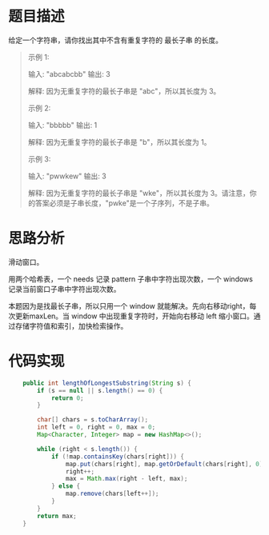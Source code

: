 # 题目描述
给定一个字符串，请你找出其中不含有重复字符的 最长子串 的长度。

> 示例 1:
> 
> 输入: "abcabcbb"
> 输出: 3 
> 
> 解释: 因为无重复字符的最长子串是 "abc"，所以其长度为 3。
> 
> 示例 2:
> 
> 输入: "bbbbb"
> 输出: 1
> 
> 解释: 因为无重复字符的最长子串是 "b"，所以其长度为 1。
> 
> 示例 3:
> 
> 输入: "pwwkew"
> 输出: 3
> 
> 解释: 因为无重复字符的最长子串是 "wke"，所以其长度为 3。请注意，你的答案必须是子串长度，"pwke"是一个子序列，不是子串。

# 思路分析
滑动窗口。

用两个哈希表，一个 needs 记录 pattern 子串中字符出现次数，一个 windows 记录当前窗口子串中字符出现次数。

本题因为是找最长子串，所以只用一个 window 就能解决。先向右移动right，每次更新maxLen。当 window 中出现重复字符时，开始向右移动 left 缩小窗口。通过存储字符值和索引，加快检索操作。


# 代码实现
```java
    public int lengthOfLongestSubstring(String s) {
        if (s == null || s.length() == 0) {
            return 0;
        }

        char[] chars = s.toCharArray();
        int left = 0, right = 0, max = 0;
        Map<Character, Integer> map = new HashMap<>();

        while (right < s.length()) {
            if (!map.containsKey(chars[right])) {
                map.put(chars[right], map.getOrDefault(chars[right], 0) + 1);
                right++;
                max = Math.max(right - left, max);
            } else {
                map.remove(chars[left++]);
            }
        }
        return max;
    }
```